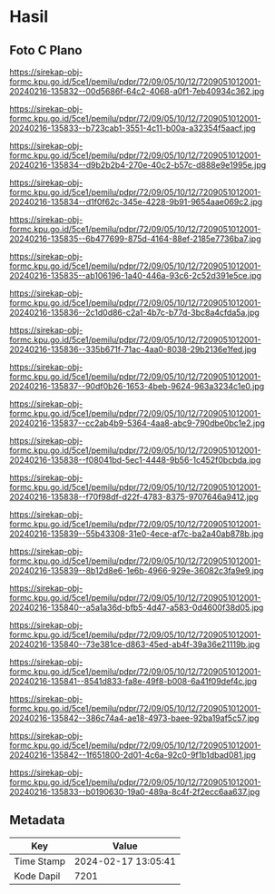 # Hasil

## Foto C Plano

https://sirekap-obj-formc.kpu.go.id/5ce1/pemilu/pdpr/72/09/05/10/12/7209051012001-20240216-135832--00d5686f-64c2-4068-a0f1-7eb40934c362.jpg

https://sirekap-obj-formc.kpu.go.id/5ce1/pemilu/pdpr/72/09/05/10/12/7209051012001-20240216-135833--b723cab1-3551-4c11-b00a-a32354f5aacf.jpg

https://sirekap-obj-formc.kpu.go.id/5ce1/pemilu/pdpr/72/09/05/10/12/7209051012001-20240216-135834--d9b2b2b4-270e-40c2-b57c-d888e9e1995e.jpg

https://sirekap-obj-formc.kpu.go.id/5ce1/pemilu/pdpr/72/09/05/10/12/7209051012001-20240216-135834--d1f0f62c-345e-4228-9b91-9654aae069c2.jpg

https://sirekap-obj-formc.kpu.go.id/5ce1/pemilu/pdpr/72/09/05/10/12/7209051012001-20240216-135835--6b477699-875d-4164-88ef-2185e7736ba7.jpg

https://sirekap-obj-formc.kpu.go.id/5ce1/pemilu/pdpr/72/09/05/10/12/7209051012001-20240216-135835--ab106196-1a40-446a-93c6-2c52d391e5ce.jpg

https://sirekap-obj-formc.kpu.go.id/5ce1/pemilu/pdpr/72/09/05/10/12/7209051012001-20240216-135836--2c1d0d86-c2a1-4b7c-b77d-3bc8a4cfda5a.jpg

https://sirekap-obj-formc.kpu.go.id/5ce1/pemilu/pdpr/72/09/05/10/12/7209051012001-20240216-135836--335b671f-71ac-4aa0-8038-29b2136e1fed.jpg

https://sirekap-obj-formc.kpu.go.id/5ce1/pemilu/pdpr/72/09/05/10/12/7209051012001-20240216-135837--90df0b26-1653-4beb-9624-963a3234c1e0.jpg

https://sirekap-obj-formc.kpu.go.id/5ce1/pemilu/pdpr/72/09/05/10/12/7209051012001-20240216-135837--cc2ab4b9-5364-4aa8-abc9-790dbe0bc1e2.jpg

https://sirekap-obj-formc.kpu.go.id/5ce1/pemilu/pdpr/72/09/05/10/12/7209051012001-20240216-135838--f08041bd-5ec1-4448-9b56-1c452f0bcbda.jpg

https://sirekap-obj-formc.kpu.go.id/5ce1/pemilu/pdpr/72/09/05/10/12/7209051012001-20240216-135838--f70f98df-d22f-4783-8375-9707646a9412.jpg

https://sirekap-obj-formc.kpu.go.id/5ce1/pemilu/pdpr/72/09/05/10/12/7209051012001-20240216-135839--55b43308-31e0-4ece-af7c-ba2a40ab878b.jpg

https://sirekap-obj-formc.kpu.go.id/5ce1/pemilu/pdpr/72/09/05/10/12/7209051012001-20240216-135839--8b12d8e6-1e6b-4966-929e-36082c3fa9e9.jpg

https://sirekap-obj-formc.kpu.go.id/5ce1/pemilu/pdpr/72/09/05/10/12/7209051012001-20240216-135840--a5a1a36d-bfb5-4d47-a583-0d4600f38d05.jpg

https://sirekap-obj-formc.kpu.go.id/5ce1/pemilu/pdpr/72/09/05/10/12/7209051012001-20240216-135840--73e381ce-d863-45ed-ab4f-39a36e21119b.jpg

https://sirekap-obj-formc.kpu.go.id/5ce1/pemilu/pdpr/72/09/05/10/12/7209051012001-20240216-135841--8541d833-fa8e-49f8-b008-6a41f09def4c.jpg

https://sirekap-obj-formc.kpu.go.id/5ce1/pemilu/pdpr/72/09/05/10/12/7209051012001-20240216-135842--386c74a4-ae18-4973-baee-92ba19af5c57.jpg

https://sirekap-obj-formc.kpu.go.id/5ce1/pemilu/pdpr/72/09/05/10/12/7209051012001-20240216-135842--1f651800-2d01-4c6a-92c0-9f1b1dbad081.jpg

https://sirekap-obj-formc.kpu.go.id/5ce1/pemilu/pdpr/72/09/05/10/12/7209051012001-20240216-135833--b0190630-19a0-489a-8c4f-2f2ecc6aa637.jpg


## Metadata

| Key        | Value               |
| ---------- | ------------------- |
| Time Stamp | 2024-02-17 13:05:41 |
| Kode Dapil | 7201                |



